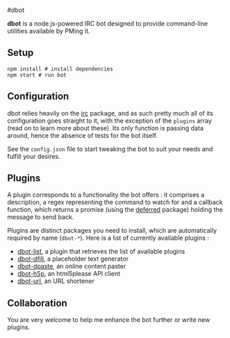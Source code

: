 #dbot

**dbot** is a node.js-powered IRC bot designed to provide command-line utilities available by PMing it.

## Setup

```shell
npm install # install dependencies
npm start # run bot
```

## Configuration

dbot relies heavily on the [irc](https://www.npmjs.org/package/irc) package, and as such pretty much all of its configuration goes straight to it, with the exception of the `plugins` array (read on to learn more about these). Its only function is passing data around, hence the absence of tests for the bot itself.

See the `config.json` file to start tweaking the bot to suit your needs and fulfill your desires.

## Plugins

A plugin corresponds to a functionality the bot offers : it comprises a description, a regex representing the command to watch for and a callback function, which returns a promise (using the [deferred](https://www.npmjs.org/package/deferred) package) holding the message to send back.

Plugins are distinct packages you need to install, which are automatically required by name (`dbot-*`). Here is a list of currently available plugins :
- [dbot-list](https://github.com/dddware/dbot-list), a plugin that retrieves the list of available plugins
- [dbot-dfill](https://github.com/dddware/dbot-dfill), a placeholder text generator
- [dbot-dpaste](https://github.com/dddware/dbot-dpaste), an online content paster
- [dbot-h5p](https://github.com/dddware/dbot-h5p), an html5please API client
- [dbot-url](https://github.com/dddware/dbot-url), an URL shortener

## Collaboration

You are very welcome to help me enhance the bot further or write new plugins.